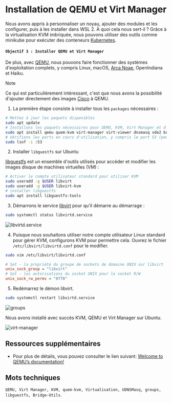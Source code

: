 # Installation de QEMU et Virt Manager

Nous avons appris à personnaliser un noyau, ajouter des modules et les configurer, puis à les installer dans WSL 2. À quoi cela nous sert-il ? Grâce à la virtualisation KVM imbriquée, nous pouvons utiliser des outils comme minikube pour exécuter des conteneurs [Kubernetes](https://kubernetes.io/). 

#### `Objectif 3 : Installer QEMU et Virt Manager`

De plus, avec [QEMU](https://www.qemu.org/), nous pouvons faire fonctionner des systèmes d'exploitation complets, y compris Linux, macOS, [Arca Noae](https://www.arcanoae.com/), OpenIndiana et Haiku. 

> [!NOTE]
> Ce qui est particulièrement intéressant, c'est que nous avons la possibilité d'ajouter directement des images [Cisco](https://www.cisco.com/) à QEMU.

1. La première étape consiste à installer tous les `packages` nécessaires :

```bash
# Mettez à jour les paquets disponibles
sudo apt update
# Installons les paquets nécessaires pour QEMU, KVM, Virt Manager et d'autres utilitaires
sudo apt install qemu quem-kvm virt-manager virt-viewer dnsmasq vde2 bridge-utils netcat-openbsd dmidecode
# Vérifions les ports en cours d'utilisation, y compris le port 53 (peut être utile pour DNS)
sudo lsof -i :53
```

2. Installer `libguestfs` sur Ubuntu

[libguestfs](https://www.libguestfs.org/) est un ensemble d'outils utilisés pour accéder et modifier les images disque de machines virtuelles (VM) :

```bash
# Activer le compte utilisateur standard pour utiliser KVM
sudo useradd -g $USER libvirt
sudo useradd -g $USER libvirt-kvm
# installer libguestfs
sudo apt install libguestfs-tools
```

3. Démarrons le service [libvirt](https://libvirt.org/index.html) pour qu'il démarre au démarrage :

```bash
sudo systemctl status libvirtd.service
```
![libvirtd.service](images/libvirtd.png)

4. Puisque nous souhaitons utiliser notre compte utilisateur Linux standard pour gérer KVM, configurons KVM pour permettre cela. Ouvrez le fichier `/etc/libvirt/libvirtd.conf` pour le modifier.

```bash
sudo vim /etc/libvirt/libvirtd.conf
```

```ini
# Set - la propriété du groupe de sockets de domaine UNIX sur libvirt
unix_sock_group = "libvirt"
# Set - les autorisations du socket UNIX pour le socket R/W
unix_sock_rw_perms = "0770"
```

5. Redémarrez le démon libvirt.

```bash
sudo systemctl restart libvirtd.service
```
![groups](images/groups.png)

Nous avons installé avec succès KVM, QEMU et Virt Manager sur Ubuntu.

![virt-manager](images/virt-manager.png)

## Ressources supplémentaires

- Pour plus de détails, vous pouvez consulter le lien suivant: [Welcome to QEMU’s documentation!](https://www.qemu.org/docs/master/index.html)

## Mots techniques

`QEMU, Virt Manager, KVM, quem-kvm, Virtualisation, UDNSMasq, groups, libguestfs, Bridge-Utils`.